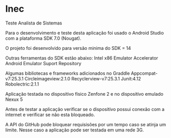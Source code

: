 # Inec
Teste Analista de Sistemas

Para o desenvolvimento e teste desta aplicação foi usado o Android Studio com a plataforma SDK 7.0 (Nougat). 

O projeto foi desenvolvido para versão minima do SDK = 14

Outras ferramentas do SDK estão abaixo:
Intel x86 Emulator Accelerator
Android Emulator
Suport Repository

Algumas bibliotecas e frameworks adicionados no Graddle
  Appcompat-v7:25.3.1
  Circleimageview:2.1.0
  Recyclerview-v7:25.3.1
  Junit:4.12
  Robolectric:2.1.1
  
Aplicação testada no dispositivo físico Zenfone 2 e no dispositivo emulado Nexux 5

Antes de testar a aplicação verificar se o dispositivo possui conexão com a internet e verificar se não esta bloqueado.

A API do GitHub pode bloquear requisisões por um tempo caso se atinja um limite.
Nesse caso a aplicação pode ser testada em uma rede 3G.
